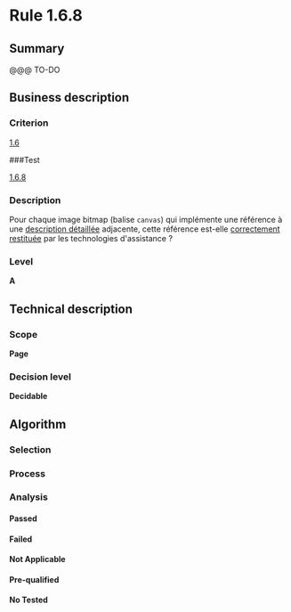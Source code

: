 # Rule 1.6.8

## Summary

@@@ TO-DO

## Business description

### Criterion

[1.6](http://references.modernisation.gouv.fr/sites/default/files/RGAA3_RC2-1/referentiel_technique.htm#crit-1-6)

###Test

[1.6.8](http://references.modernisation.gouv.fr/sites/default/files/RGAA3_RC2-1/referentiel_technique.htm#test-1-6-8)

### Description

Pour chaque image bitmap (balise `canvas`) qui impl&eacute;mente une r&eacute;f&eacute;rence &agrave; une <a href="http://references.modernisation.gouv.fr/sites/default/files/RGAA3_RC2-1/glossaire.htm#mDescDetaillee">description d&eacute;taill&eacute;e</a> adjacente, cette r&eacute;f&eacute;rence est-elle <a href="http://references.modernisation.gouv.fr/sites/default/files/RGAA3_RC2-1/glossaire.htm#mRestitutionCorrecte">correctement restitu&eacute;e</a> par les technologies d'assistance ?

### Level

**A**

## Technical description

### Scope

**Page**

### Decision level

**Decidable**

## Algorithm

### Selection

### Process

### Analysis

#### Passed

#### Failed

#### Not Applicable

#### Pre-qualified

#### No Tested 






